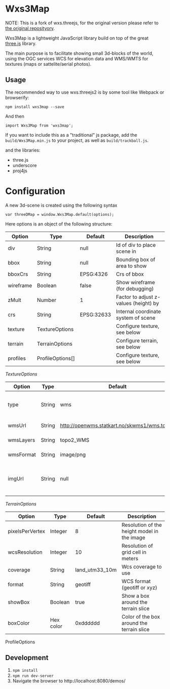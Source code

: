Wxs3Map
=======

NOTE: This is a fork of wxs.threejs, for the original version please refer to [the original reposityory](https://github.com/jarped/wxs.threejs).

Wxs3Map is a lightweight JavaScript library build on top of the great [three.js](https://threejs.org) library.

The main purpose is to facilitate showing small 3d-blocks of the world, using the OGC services WCS for elevation data and WMS/WMTS for textures (maps or sattelite/aerial photos).

Usage
-----

The recommended way to use wxs.threejs2 is by some tool like Webpack or browserify:

```npm install wxs3map --save```

And then

```import Wxs3Map from 'wxs3map';```


If you want to include this as a "traditional" js package, add the ```build/Wxs3Map.min.js``` to your project, as well as ```build/trackball.js```.

and the libraries:

- three.js
- underscore
- proj4js


Configuration
=============

A new 3d-scene is created using the following syntax


```var threeDMap = window.Wxs3Map.default(options);```

Here options is an object of the following structure:

| Option        | Type             | Default    | Description |
| ------------- | ---------------- | ---------- | ----------- |
| div           | String           | null       | Id of div to place scene in  |
| bbox          | String           | null       | Bounding box of area to show |
| bboxCrs       | String           | EPSG:4326  | Crs of bbox            |
| wireframe     | Boolean          | false      | Show wireframe (for debugging)            |
| zMult         | Number           | 1          | Factor to adjust z-values (height) by            |
| crs           | String           | EPSG:32633 | Internal coordinate system of scene            |
| texture       | TextureOptions   |            | Configure texture, see below |
| terrain       | TerrainOptions   |            | Configure terrain, see below |
| profiles      | ProfileOptions[] |            | Configure texture, see below |

*TextureOptions*

| Option        | Type             | Default    | Description |
| ------------- | ---------------- | ---------- | ----------- |
| type          | String           | wms        | Type of texture (wms or image)  |
| wmsUrl        | String           | http://openwms.statkart.no/skwms1/wms.topo2 | Url to wms server |
| wmsLayers     | String           | topo2_WMS  | Wms layers to use            |
| wmsFormat     | String           | image/png  | Wms format            |
| imgUrl        | String           | null       | Path to image used for texture if type = image|

*TerrainOptions*

| Option          | Type             | Default        | Description |
| --------------- | ---------------- | -------------- | ----------- |
| pixelsPerVertex | Integer          | 8              | Resolution of the height model in the image  |
| wcsResolution   | Integer          | 10             | Resolution of grid cell in meters |
| coverage        | String           | land_utm33_10m | Wcs coverage to use |
| format          | String           | geotiff        | WCS format (geotiff or xyz) |
| showBox         | Boolean          | true           | Show a box around the terrain slice |
| boxColor        | Hex color        | 0xdddddd       | Color of the box around the terrain slice |

ProfileOptions



Development
-----------

1. ```npm install```
2. ```npm run dev-server```
3. Navigate the browser to http://localhost:8080/demos/


